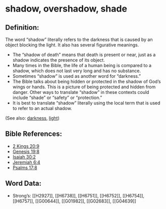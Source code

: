 # shadow, overshadow, shade

## Definition:

The word “shadow” literally refers to the darkness that is caused by an object blocking the light. It also has several figurative meanings.

* The “shadow of death” means that death is present or near, just as a shadow indicates the presence of its object.
* Many times in the Bible, the life of a human being is compared to a shadow, which does not last very long and has no substance.
* Sometimes “shadow” is used as another word for “darkness.”
* The Bible talks about being hidden or protected in the shadow of God’s wings or hands. This is a picture of being protected and hidden from danger. Other ways to translate “shadow” in these contexts could include “shade” or “safety” or “protection.”
* It is best to translate “shadow” literally using the local term that is used to refer to an actual shadow.

(See also: [darkness](../other/darkness.md), [light](../other/light.md))

## Bible References:

* [2 Kings 20:9](rc://en/tn/help/2ki/20/09)
* [Genesis 19:8](rc://en/tn/help/gen/19/08)
* [Isaiah 30:2](rc://en/tn/help/isa/30/02)
* [Jeremiah 6:4](rc://en/tn/help/jer/06/04)
* [Psalms 17:8](rc://en/tn/help/psa/017/08)

## Word Data:

* Strong’s: [[H2927]], [[H6738]], [[H6751]], [[H6752]], [[H6754]], [[H6757]], [[G00644]], [[G01982]], [[G02683]], [[G04639]]
